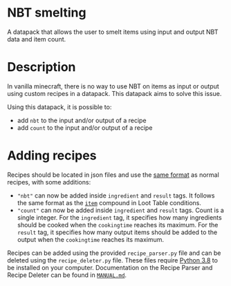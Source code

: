 # NBT smelting
A datapack that allows the user to smelt items using input and output NBT data and item count.

# Description
In vanilla minecraft, there is no way to use NBT on items as input or output using custom recipes in a datapack. This datapack aims to solve this issue.

Using this datapack, it is possible to:
- add `nbt` to the input and/or output of a recipe
- add `count` to the input and/or output of a recipe

# Adding recipes
Recipes should be located in json files and use the [same format](https://minecraft.gamepedia.com/Recipe#JSON_format) as normal recipes, with some additions:
- `"nbt"` can now be added inside `ingredient` and `result` tags. It follows the same format as the [`item`](https://minecraft.gamepedia.com/Template:Nbt_inherit/conditions/item/template) compound in Loot Table conditions.
- `"count"` can now be added inside `ingredient` and `result` tags. Count is a single integer. For the `ingredient` tag, it specifies how many ingredients should be cooked when the `cookingtime` reaches its maximum. For the `result` tag, it specifies how many output items should be added to the output when the `cookingtime` reaches its maximum.


Recipes can be added using the provided `recipe_parser.py` file and can be deleted using the `recipe_deleter.py` file. These files require [Python 3.8](https://www.python.org/downloads/release/python-381/) to be installed on your computer. Documentation on the Recipe Parser and Recipe Deleter can be found in [`MANUAL.md`](https://github.com/PeerHeer/nbt-smelting/blob/master/MANUAL.md).
